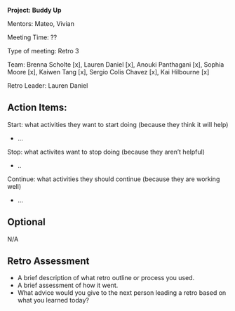 **Project: Buddy Up**

Mentors: Mateo, Vivian

Meeting Time: ??

Type of meeting: Retro 3

Team: Brenna Scholte [x], Lauren Daniel [x], Anouki Panthagani [x], Sophia Moore [x], Kaiwen Tang [x], Sergio Colis Chavez [x], Kai Hilbourne [x]

Retro Leader: Lauren Daniel

## Action Items: 

Start: what activities they want to start doing (because they think it will help)
- ...

Stop: what activites want to stop doing (because they aren’t helpful)
- ..

Continue: what activities they should continue (because they are working well)
- ...

## Optional

N/A

## Retro Assessment
* A brief description of what retro outline or process you used.
* A brief assessment of how it went.
* What advice would you give to the next person leading a retro
  based on what you learned today?
